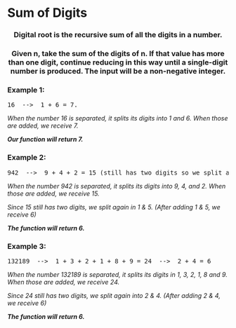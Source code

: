 # Sum of Digits

<div align = "center">
  
<h3> Digital root is the recursive sum of all the digits in a number. </h3>
<h3>Given n, take the sum of the digits of n. If that value has more than one digit, 
continue reducing in this way until a single-digit number is produced. The input will be a non-negative integer.</h3>

</div>

<h3>Example 1:</h3>
<pre>
16  -->  1 + 6 = 7. 
</pre>

<p>
<em>When the number 16 is separated, it splits its digits into 1 and 6. When those are added, we receive 7. 
  
  <strong>Our function will return 7.</strong>
    </em>
</p>

<h3>Example 2:</h3>
<pre>
942  -->  9 + 4 + 2 = 15 (still has two digits so we split again) -->  1 + 5 = 6. Function will return 
</pre>

<p>
<em>When the number 942 is separated, it splits its digits into 9, 4, and 2. When those are added, we receive 15. 
  
  Since 15 still has two digits, we split again in 1 & 5. (After adding 1 & 5, we receive 6) 
  
  <strong>The function will return 6.</strong></em>
</p>

<h3>Example 3:</h3>
<pre>
132189  -->  1 + 3 + 2 + 1 + 8 + 9 = 24  -->  2 + 4 = 6
</pre>

<p>
<em>When the number 132189 is separated, it splits its digits in 1, 3, 2, 1, 8 and 9. When those are added, we receive 24. 
  
  Since 24 still has two digits, we split again into 2 & 4. (After adding 2 & 4, we receive 6) 
  
  <strong>The function will return 6.</strong></em>
</p>
